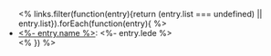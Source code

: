 ---
---

<ul class="links">
<% links.filter(function(entry){return (entry.list === undefined) || entry.list}).forEach(function(entry){ %>
<li id="<%- entry.slug %>">
<a href="<%- entry.url %>"><%- entry.name %></a>:
<%- entry.lede %>
</li>
<% }) %>
</ul>
